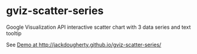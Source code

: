 gviz-scatter-series
===================

Google Visualization API interactive scatter chart with 3 data series and text tooltip

See <a href="http://jackdougherty.github.io/gviz-scatter-series/" target="_blank">Demo at http://jackdougherty.github.io/gviz-scatter-series/</a>

